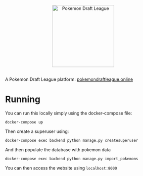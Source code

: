 

<div align="center">
	<img height="200" src="main/static/images/pdllogo.png" alt="Pokemon Draft League">
</div>

<br>

A Pokemon Draft League platform: [pokemondraftleague.online](https://pokemondraftleague.online/)

Running
========================================

You can run this locally simply using the docker-compose file:

```
docker-compose up
```

Then create a superuser using:

```
docker-compose exec backend python manage.py createsuperuser
```


And then populate the database with pokemon data

```
docker-compose exec backend python manage.py import_pokemons
```

You can then access the website using `localhost:8000`